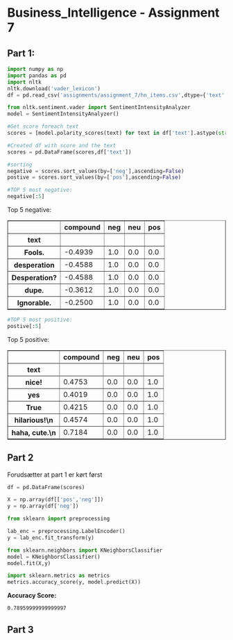 # Business_Intelligence - Assignment 7

## Part 1:


```python
import numpy as np
import pandas as pd
import nltk
nltk.download('vader_lexicon')
df = pd.read_csv('assignments/assignment_7/hn_items.csv',dtype={'text': str})

```

```python
from nltk.sentiment.vader import SentimentIntensityAnalyzer
model = SentimentIntensityAnalyzer()
```


```python
#Get score foreach text
scores = [model.polarity_scores(text) for text in df['text'].astype(str)]

#Created df with score and the text
scores = pd.DataFrame(scores,df['text'])

#sorting
negative = scores.sort_values(by=['neg'],ascending=False)
postive = scores.sort_values(by=['pos'],ascending=False)

```


```python
#TOP 5 most negative:
negative[:5]
```
<p>Top 5 negative:</p>

<table border="1" class="dataframe">
  <thead>
    <tr style="text-align: right;">
      <th></th>
      <th>compound</th>
      <th>neg</th>
      <th>neu</th>
      <th>pos</th>
    </tr>
    <tr>
      <th>text</th>
      <th></th>
      <th></th>
      <th></th>
      <th></th>
    </tr>
  </thead>
  <tbody>
    <tr>
      <th>Fools.</th>
      <td>-0.4939</td>
      <td>1.0</td>
      <td>0.0</td>
      <td>0.0</td>
    </tr>
    <tr>
      <th>desperation</th>
      <td>-0.4588</td>
      <td>1.0</td>
      <td>0.0</td>
      <td>0.0</td>
    </tr>
    <tr>
      <th>Desperation?</th>
      <td>-0.4588</td>
      <td>1.0</td>
      <td>0.0</td>
      <td>0.0</td>
    </tr>
    <tr>
      <th>dupe.</th>
      <td>-0.3612</td>
      <td>1.0</td>
      <td>0.0</td>
      <td>0.0</td>
    </tr>
    <tr>
      <th>Ignorable.</th>
      <td>-0.2500</td>
      <td>1.0</td>
      <td>0.0</td>
      <td>0.0</td>
    </tr>
  </tbody>
</table>




```python
#TOP 5 most positive:
postive[:5]
```
<p>Top 5 positive:</p>

<table border="1" class="dataframe">
  <thead>
    <tr style="text-align: right;">
      <th></th>
      <th>compound</th>
      <th>neg</th>
      <th>neu</th>
      <th>pos</th>
    </tr>
    <tr>
      <th>text</th>
      <th></th>
      <th></th>
      <th></th>
      <th></th>
    </tr>
  </thead>
  <tbody>
    <tr>
      <th>nice!</th>
      <td>0.4753</td>
      <td>0.0</td>
      <td>0.0</td>
      <td>1.0</td>
    </tr>
    <tr>
      <th>yes</th>
      <td>0.4019</td>
      <td>0.0</td>
      <td>0.0</td>
      <td>1.0</td>
    </tr>
    <tr>
      <th>True</th>
      <td>0.4215</td>
      <td>0.0</td>
      <td>0.0</td>
      <td>1.0</td>
    </tr>
    <tr>
      <th>hilarious!\n</th>
      <td>0.4574</td>
      <td>0.0</td>
      <td>0.0</td>
      <td>1.0</td>
    </tr>
    <tr>
      <th>haha, cute.\n</th>
      <td>0.7184</td>
      <td>0.0</td>
      <td>0.0</td>
      <td>1.0</td>
    </tr>
  </tbody>
</table>

## Part 2
<p>Forudsætter at part 1 er kørt først</p>

```python
df = pd.DataFrame(scores)

X = np.array(df[['pos','neg']])
y = np.array(df['neg'])
```

```python
from sklearn import preprocessing

lab_enc = preprocessing.LabelEncoder()
y = lab_enc.fit_transform(y)
```


```python
from sklearn.neighbors import KNeighborsClassifier
model = KNeighborsClassifier()
model.fit(X,y)
```

```python
import sklearn.metrics as metrics
metrics.accuracy_score(y, model.predict(X))
```
**Accuracy Score:**

    0.78959999999999997

## Part 3


